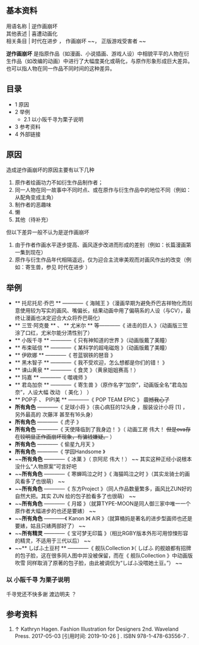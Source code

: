 **基本资料**  
---  
用语名称  |  逆作画崩坏   
其他表述  |  喜遭动画化   
相关条目  |  时代在进步  ，  作画崩坏  ~~， 正版游戏受害者  ~~  
  
**逆作画崩坏**
是指原作品（如漫画、小说插画、游戏人设）中相貌平平的人物在衍生作品（如改编的动画）中进行了大幅度美化或萌化，与原作形象形成巨大差异。也可以指人物在同一作品不同时间的这种差异。

##  目录

  * 1  原因 
  * 2  举例 
    * 2.1  以小阪千寻为栗子说明 
  * 3  参考资料 
  * 4  外部链接 

##  原因

造成逆作画崩坏的原因主要有以下几种

  1. 原作者绘画功力不如衍生作品制作者； 
  2. 同一人物在同一故事中不同时点、或在原作与衍生作品中的地位不同（例如：从配角变成主角） 
  3. 制作者的恶趣味 
  4. 懒 
  5. 其他（待补充） 

但以下差异一般不认为是逆作画崩坏

  1. 由于作者作画水平逐步提高、画风逐步改进而形成的差别（例如：长篇漫画第一集到现在） 
  2. 原作与衍生作品年代相隔遥远，仅为迎合主流审美观而对画风作出的改变（例如：寄生兽，参见  时代在进步  ） 

##  举例

  * ** 托尼托尼·乔巴  ** ————《  海贼王  》（漫画早期为避免乔巴吉祥物化而刻意使用较为写实的画风、嘴偏长，结果动画中用了偏萌系的人设（与CV），最终让漫画也决定迎合大众将乔巴萌化） 
  * ** 三笠·阿克曼  ** 、 ** 尤米尔  ** 等————《  进击的巨人  》（动画版三笠涂了口红，尤米尔能分清性别了） 
  * ** 小阪千寻  ** ————《  只有神知道的世界  》（动画版戴了美瞳） 
  * ** 布束砥信  ** ————《  某科学的超电磁炮  》（动画版戴了美瞳） 
  * ** 伊欧娜  ** ————《  苍蓝钢铁的琶音  》 
  * ** 黑木智子  ** ————《  我不受欢迎，怎么想都是你们的错！  》 
  * ** 谏山黄泉  ** ————《  食灵  》（黄泉姐姐赛高！） 
  * ** 玛嘉  ** ————《  噬魂师  》 
  * ** 君岛加奈  ** ————《  寄生兽  》（原作名字“加奈”，动画版全名“君岛加奈”，人设大幅  改动  （  美化  ）  ） 
  * ** POP子  、  PIPI美  ** ————《  POP TEAM EPIC  》 ~~震撼我心了~~
  * **所有角色** ————《  足球小将  》（丧心病狂的12头身  ，服装设计小将  [1]  ，另外最高的  次藤洋  甚至有16头身） 
  * **所有角色** ————《  虎子  》 
  * **所有角色** ————《  天使降临到了我身边！  》（  动画工房  伟大！ ~~但是ova存在较明显正作画崩坏现象，有骗钱嫌疑。~~ ） 
  * **所有角色** ————《  偷星九月天  》 
  * **所有角色** ————《  学园Handsome  》 
  * ~~**所有角色** ————《  冰菓  》（  京阿尼  伟大！） ~~ 其实这种正经小说根本没什么“人物原案”可言好吧 
  * ~~**所有角色** ————《  寒蝉鸣泣之时  》《  海猫鸣泣之时  》（其实龙骑士的画风看多了也很萌） ~~
  * ~~**所有角色** ————《  东方Project  》（同人作品数量繁多，画风比ZUN好的自然大把。其实  ZUN  绘的包子脸看多了也很萌） ~~
  * ~~**所有角色** ————《  月姬  》（就算TYPE-MOON是同人御三家中唯一一个原作者大幅进步的也还是要婊） ~~
  * ~~**所有角色** ————《  Kanon  》《  AIR  》（就算桶妈是著名的进步型画师也还是要婊，姑且只婊两部好了） ~~
  * ~~**所有精灵** ————《  宝可梦无印篇  》（相比RGBY版本外形可用惊悚形容的精灵，不适用于三代以后） ~~
  * ~~** しばふ土豆村  ** ————《  舰队Collection  》（  しばふ  的舰娘都有招牌的包子脸，这在很多同人图中并没被保留，而在《  舰队Collection  》中动画版  吹雪  同样取消了原著的包子脸，由此被调侃为“しばふ没喂她土豆。”） ~~

###  以  小阪千寻  为栗子说明

千寻党还不快多谢  渡边明夫  ？

##  参考资料

  1. ↑  Kathryn Hagen.  Fashion Illustration for Designers  2nd. Waveland Press. 2017-05-03  [引用时间:  2019-10-26  ]  .  ISBN  978-1-478-63556-7  . 